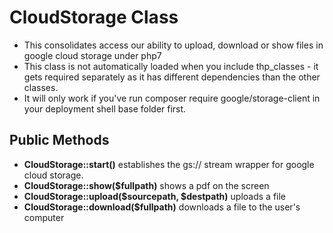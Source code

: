 # CloudStorage Class
* This consolidates access our ability to upload, download or show files in google cloud storage under php7
* This class is not automatically loaded when you include thp_classes - it gets required separately as it has different dependencies than the other classes.
* It will only work if you've run composer require google/storage-client in your deployment shell base folder first.
## Public Methods
* **CloudStorage::start()** establishes the gs:// stream wrapper for google cloud storage.
* **CloudStorage::show($fullpath)** shows a pdf on the screen
* **CloudStorage::upload($sourcepath, $destpath)** uploads a file
* **CloudStorage::download($fullpath)** downloads a file to the user's computer
